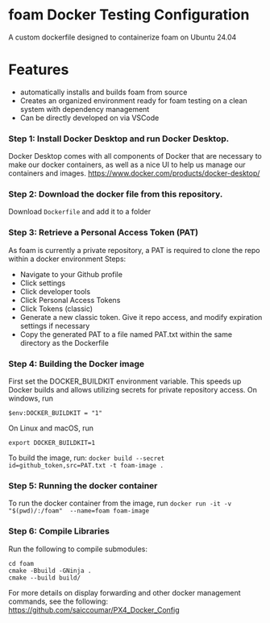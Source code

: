 # foam Docker Testing Configuration
A custom dockerfile designed to containerize foam on Ubuntu 24.04 


# Features 
* automatically installs and builds foam from source
* Creates an organized environment ready for foam testing on a clean system with dependency management
* Can be directly developed on via VSCode

### Step 1: Install Docker Desktop and run Docker Desktop. 
Docker Desktop comes with all components of Docker that are necessary to make our docker containers, as well as a nice UI to help us manage our containers and images. 
https://www.docker.com/products/docker-desktop/
### Step 2: Download the docker file from this repository. 
Download `Dockerfile` and add it to a folder
### Step 3: Retrieve a Personal Access Token (PAT)
As foam is currently a private repository, a PAT is required to clone the repo within a docker environment
Steps:
* Navigate to your Github profile
* Click settings
* Click developer tools
* Click Personal Access Tokens
* Click Tokens (classic)
* Generate a new classic token. Give it repo access, and modify expiration settings if necessary
* Copy the generated PAT to a file named PAT.txt within the same directory as the Dockerfile

### Step 4: Building the Docker image
First set the DOCKER_BUILDKIT environment variable. This speeds up Docker builds and allows utilizing secrets for private repository access.
On windows, run
```
$env:DOCKER_BUILDKIT = "1"
```

On Linux and macOS, run
```
export DOCKER_BUILDKIT=1
```

To build the image, run:
```docker build --secret id=github_token,src=PAT.txt -t foam-image .```

### Step 5: Running the docker container
To run the docker container from the image, run
```docker run -it -v "$(pwd)/:/foam"  --name=foam foam-image```

### Step 6: Compile Libraries
Run the following to compile submodules:
```
cd foam
cmake -Bbuild -GNinja .
cmake --build build/
```

For more details on display forwarding and other docker management commands, see the following:
https://github.com/saiccoumar/PX4_Docker_Config
